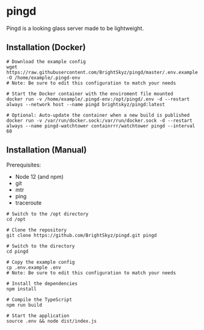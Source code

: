 # pingd
Pingd is a looking glass server made to be lightweight.

## Installation (Docker)
```shell script
# Download the example config
wget https://raw.githubusercontent.com/BrightSkyz/pingd/master/.env.example -O /home/example/.pingd-env
# Note: Be sure to edit this configuration to match your needs

# Start the Docker container with the enviroment file mounted
docker run -v /home/example/.pingd-env:/opt/pingd/.env -d --restart always --network host --name pingd brightskyz/pingd:latest

# Optional: Auto-update the container when a new build is published
docker run -v /var/run/docker.sock:/var/run/docker.sock -d --restart always --name pingd-watchtower containrrr/watchtower pingd --interval 60
```

## Installation (Manual)
Prerequisites:
- Node 12 (and npm)
- git
- mtr
- ping
- traceroute
```shell script
# Switch to the /opt directory
cd /opt

# Clone the repository
git clone https://github.com/BrightSkyz/pingd.git pingd

# Switch to the directory
cd pingd

# Copy the example config
cp .env.example .env
# Note: Be sure to edit this configuration to match your needs

# Install the dependencies
npm install

# Compile the TypeScript
npm run build

# Start the application
source .env && node dist/index.js
```